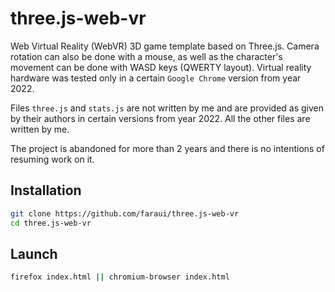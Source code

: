 # three.js-web-vr
  Web Virtual Reality (WebVR) 3D game template based on Three.js. Camera rotation can also be done with a mouse, as well as the character's movement can be done with WASD keys (QWERTY layout). Virtual reality hardware was tested only in a certain `Google Chrome` version from year 2022.
 
  Files `three.js` and `stats.js` are not written by me and are provided as given by their authors in certain versions from year 2022. All the other files are written by me.

  The project is abandoned for more than 2 years and there is no intentions of resuming work on it.

## Installation
  ```sh
  git clone https://github.com/faraui/three.js-web-vr
  cd three.js-web-vr
  ```

## Launch
  ```sh
  firefox index.html || chromium-browser index.html
  ```
